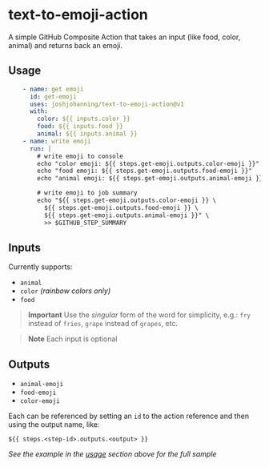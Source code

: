 # text-to-emoji-action

A simple GitHub Composite Action that takes an input (like food, color, animal) and returns back an emoji.

## Usage

```yml
    - name: get emoji
      id: get-emoji
      uses: joshjohanning/text-to-emoji-action@v1
      with:
        color: ${{ inputs.color }}
        food: ${{ inputs.food }}
        animal: ${{ inputs.animal }}
    - name: write emoji
      run: |
        # write emoji to console
        echo "color emoji: ${{ steps.get-emoji.outputs.color-emoji }}"
        echo "food emoji: ${{ steps.get-emoji.outputs.food-emoji }}"
        echo "animal emoji: ${{ steps.get-emoji.outputs.animal-emoji }}"

        # write emoji to job summary
        echo "${{ steps.get-emoji.outputs.color-emoji }} \
          ${{ steps.get-emoji.outputs.food-emoji }} \
          ${{ steps.get-emoji.outputs.animal-emoji }}" \
          >> $GITHUB_STEP_SUMMARY
```

## Inputs

Currently supports:

 - `animal`
 - `color` *(rainbow colors only)*
 - `food` 

> **Important**
> Use the _singular_ form of the word for simplicity, e.g.: `fry` instead of `fries`, `grape` instead of `grapes`, etc.

> **Note**
> Each input is optional

## Outputs

- `animal-emoji`
- `food-emoji`
- `color-emoji`

Each can be referenced by setting an `id` to the action reference and then using the output name, like: 

```
${{ steps.<step-id>.outputs.<output> }}
```

*See the example in the [usage](#usage) section above for the full sample*
